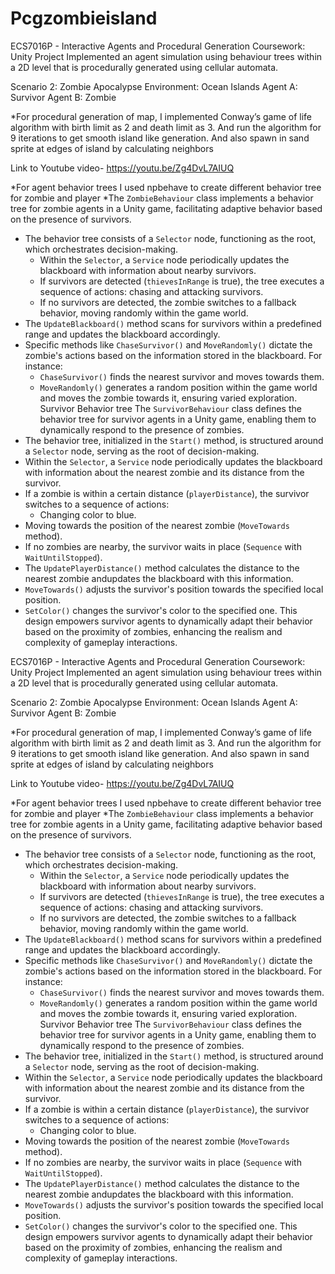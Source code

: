 # Pcgzombieisland

ECS7016P - Interactive Agents and Procedural Generation
Coursework: Unity Project
Implemented an agent simulation using behaviour trees within a 2D level that is procedurally generated using cellular automata.

Scenario 2: Zombie Apocalypse
Environment: Ocean Islands
Agent A: Survivor
Agent B: Zombie

*For procedural generation of map, I implemented Conway’s game of life algorithm with birth limit as 2 and death limit as 3. And run the algorithm for 9 iterations to get smooth island like generation.
And also spawn in sand sprite at edges of island by calculating neighbors 

Link to Youtube video-
https://youtu.be/Zg4DvL7AIUQ

*For agent behavior trees I used npbehave to create different behavior tree for zombie and player 
*The `ZombieBehaviour` class implements a behavior tree for zombie agents in a Unity game, facilitating adaptive behavior based on the presence of survivors.
- The behavior tree consists of a `Selector` node, functioning as the root, which orchestrates decision-making.
  - Within the `Selector`, a `Service` node periodically updates the blackboard with information about nearby survivors.
  - If survivors are detected (`thievesInRange` is true), the tree executes a sequence of actions: chasing and attacking survivors.
  - If no survivors are detected, the zombie switches to a fallback behavior, moving randomly within the game world.
- The `UpdateBlackboard()` method scans for survivors within a predefined range and updates the blackboard accordingly.
- Specific methods like `ChaseSurvivor()` and `MoveRandomly()` dictate the zombie's actions based on the information stored in the blackboard. For instance:
  - `ChaseSurvivor()` finds the nearest survivor and moves towards them.
  - `MoveRandomly()` generates a random position within the game world and moves the zombie towards it, ensuring varied exploration.
Survivor Behavior tree
The `SurvivorBehaviour` class defines the behavior tree for survivor agents in a Unity game, enabling them to dynamically respond to the presence of zombies.
- The behavior tree, initialized in the `Start()` method, is structured around a `Selector` node, serving as the root of decision-making.
- Within the `Selector`, a `Service` node periodically updates the blackboard with information about the nearest zombie and its distance from the survivor.
- If a zombie is within a certain distance (`playerDistance`), the survivor switches to a sequence of actions:
  - Changing color to blue.
 - Moving towards the position of the nearest zombie (`MoveTowards` method).
- If no zombies are nearby, the survivor waits in place (`Sequence` with `WaitUntilStopped`).
- The `UpdatePlayerDistance()` method calculates the distance to the nearest zombie andupdates the blackboard with this information.
- `MoveTowards()` adjusts the survivor's position towards the specified local position.
- `SetColor()` changes the survivor's color to the specified one.
This design empowers survivor agents to dynamically adapt their behavior based on the proximity of zombies, enhancing the realism and complexity of gameplay interactions.



ECS7016P - Interactive Agents and Procedural Generation
Coursework: Unity Project
Implemented an agent simulation using behaviour trees within a 2D level that is procedurally generated using cellular automata.

Scenario 2: Zombie Apocalypse
Environment: Ocean Islands
Agent A: Survivor
Agent B: Zombie

*For procedural generation of map, I implemented Conway’s game of life algorithm with birth limit as 2 and death limit as 3. And run the algorithm for 9 iterations to get smooth island like generation.
And also spawn in sand sprite at edges of island by calculating neighbors 

Link to Youtube video-
https://youtu.be/Zg4DvL7AIUQ

*For agent behavior trees I used npbehave to create different behavior tree for zombie and player 
*The `ZombieBehaviour` class implements a behavior tree for zombie agents in a Unity game, facilitating adaptive behavior based on the presence of survivors.
- The behavior tree consists of a `Selector` node, functioning as the root, which orchestrates decision-making.
  - Within the `Selector`, a `Service` node periodically updates the blackboard with information about nearby survivors.
  - If survivors are detected (`thievesInRange` is true), the tree executes a sequence of actions: chasing and attacking survivors.
  - If no survivors are detected, the zombie switches to a fallback behavior, moving randomly within the game world.
- The `UpdateBlackboard()` method scans for survivors within a predefined range and updates the blackboard accordingly.
- Specific methods like `ChaseSurvivor()` and `MoveRandomly()` dictate the zombie's actions based on the information stored in the blackboard. For instance:
  - `ChaseSurvivor()` finds the nearest survivor and moves towards them.
  - `MoveRandomly()` generates a random position within the game world and moves the zombie towards it, ensuring varied exploration.
Survivor Behavior tree
The `SurvivorBehaviour` class defines the behavior tree for survivor agents in a Unity game, enabling them to dynamically respond to the presence of zombies.
- The behavior tree, initialized in the `Start()` method, is structured around a `Selector` node, serving as the root of decision-making.
- Within the `Selector`, a `Service` node periodically updates the blackboard with information about the nearest zombie and its distance from the survivor.
- If a zombie is within a certain distance (`playerDistance`), the survivor switches to a sequence of actions:
  - Changing color to blue.
 - Moving towards the position of the nearest zombie (`MoveTowards` method).
- If no zombies are nearby, the survivor waits in place (`Sequence` with `WaitUntilStopped`).
- The `UpdatePlayerDistance()` method calculates the distance to the nearest zombie andupdates the blackboard with this information.
- `MoveTowards()` adjusts the survivor's position towards the specified local position.
- `SetColor()` changes the survivor's color to the specified one.
This design empowers survivor agents to dynamically adapt their behavior based on the proximity of zombies, enhancing the realism and complexity of gameplay interactions.


